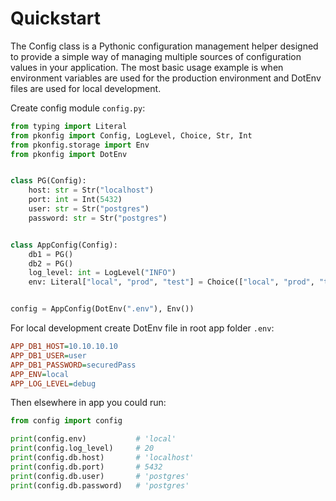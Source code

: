 # Quickstart

The Config class is a Pythonic configuration management helper designed
to provide a simple way of managing multiple sources of configuration values in your application.
The most basic usage example is when environment variables are used for the production
environment and DotEnv files are used for local development.

Create config module `config.py`:

```python
from typing import Literal
from pkonfig import Config, LogLevel, Choice, Str, Int
from pkonfig.storage import Env
from pkonfig import DotEnv


class PG(Config):
    host: str = Str("localhost")
    port: int = Int(5432)
    user: str = Str("postgres")
    password: str = Str("postgres")


class AppConfig(Config):
    db1 = PG()
    db2 = PG()
    log_level: int = LogLevel("INFO")
    env: Literal["local", "prod", "test"] = Choice(["local", "prod", "test"], default="prod")


config = AppConfig(DotEnv(".env"), Env())
```

For local development create DotEnv file in root app folder `.env`:

```ini
APP_DB1_HOST=10.10.10.10
APP_DB1_USER=user
APP_DB1_PASSWORD=securedPass
APP_ENV=local
APP_LOG_LEVEL=debug
```

Then elsewhere in app you could run:

```python
from config import config

print(config.env)           # 'local'
print(config.log_level)     # 20
print(config.db.host)       # 'localhost'
print(config.db.port)       # 5432
print(config.db.user)       # 'postgres'
print(config.db.password)   # 'postgres'
```
